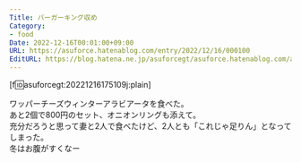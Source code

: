 ```yaml
---
Title: バーガーキング収め
Category:
- food
Date: 2022-12-16T00:01:00+09:00
URL: https://asuforce.hatenablog.com/entry/2022/12/16/000100
EditURL: https://blog.hatena.ne.jp/asuforcegt/asuforce.hatenablog.com/atom/entry/4207112889945619885
---
```


[f:id:asuforcegt:20221216175109j:plain]

ワッパーチーズウィンターアラビアータを食べた。  
あと2個で800円のセット、オニオンリングも添えて。  
充分だろうと思って妻と2人で食べたけど、2人とも「これじゃ足りん」となってしまった。  
冬はお腹がすくなー
